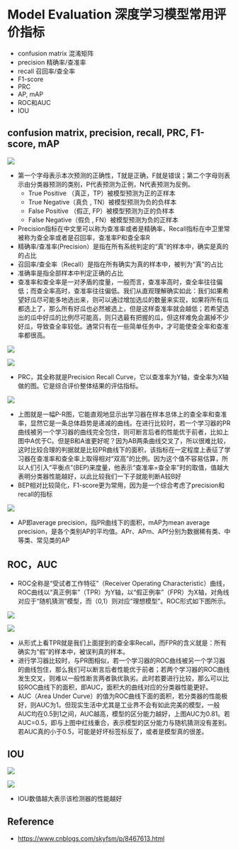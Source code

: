 # Model Evaluation 深度学习模型常用评价指标

- confusion matrix 混淆矩阵
- precision 精确率/查准率
- recall 召回率/查全率
- F1-score
- PRC
- AP, mAP
- ROC和AUC
- IOU

## confusion matrix, precision, recall, PRC, F1-score, mAP

![](https://images2018.cnblogs.com/blog/1093303/201802/1093303-20180224204329655-1160264310.png)

- 第一个字母表示本次预测的正确性，T就是正确，F就是错误；第二个字母则表示由分类器预测的类别，P代表预测为正例，N代表预测为反例。
    - True Positive （真正，TP）被模型预测为正的正样本
    - True Negative（真负 , TN）被模型预测为负的负样本
    - False Positive （假正, FP）被模型预测为正的负样本
    - False Negative（假负 , FN）被模型预测为负的正样本
- Precision指标在中文里可以称为查准率或者是精确率，Recall指标在中卫里常被称为查全率或者是召回率，查准率P和查全率R
- 精确率/查准率(Precision）是指在所有系统判定的“真”的样本中，确实是真的的占比
- 召回率/查全率（Recall）是指在所有确实为真的样本中，被判为“真”的占比
- 准确率是指全部样本中判定正确的占比
- 查准率和查全率是一对矛盾的度量，一般而言，查准率高时，查全率往往偏低；而查全率高时，查准率往往偏低。我们从直观理解确实如此：我们如果希望好瓜尽可能多地选出来，则可以通过增加选瓜的数量来实现，如果将所有瓜都选上了，那么所有好瓜也必然被选上，但是这样查准率就会越低；若希望选出的瓜中好瓜的比例尽可能高，则只选最有把握的瓜，但这样难免会漏掉不少好瓜，导致查全率较低。通常只有在一些简单任务中，才可能使查全率和查准率都很高。

![](https://images2018.cnblogs.com/blog/1093303/201802/1093303-20180224205202185-367942820.png)

![](https://images2018.cnblogs.com/blog/1093303/201802/1093303-20180224205007882-641098274.png)

- PRC，其全称就是Precision Recall Curve，它以查准率为Y轴，查全率为X轴做的图。它是综合评价整体结果的评估指标。

![](https://images2018.cnblogs.com/blog/1093303/201802/1093303-20180224204341976-647484907.png)

- 上图就是一幅P-R图，它能直观地显示出学习器在样本总体上的查全率和查准率，显然它是一条总体趋势是递减的曲线。在进行比较时，若一个学习器的PR曲线被另一个学习器的曲线完全包住，则可断言后者的性能优于前者，比如上图中A优于C。但是B和A谁更好呢？因为AB两条曲线交叉了，所以很难比较，这时比较合理的判据就是比较PR曲线下的面积，该指标在一定程度上表征了学习器在查准率和查全率上取得相对“双高”的比例。因为这个值不容易估算，所以人们引入“平衡点”(BEP)来度量，他表示“查准率=查全率”时的取值，值越大表明分类器性能越好，以此比较我们一下子就能判断A较B好
- BEP相对比较简化，F1-score更为常用，因为是一个综合考虑了precision和recall的指标

![](https://images2018.cnblogs.com/blog/1093303/201802/1093303-20180224205027586-434414606.png)

- AP即average precision，指PR曲线下的面积，mAP为mean average precision，是各个类别AP的平均值。APr、APm、APf分别为数据稀有类、中等类、常见类的AP

## ROC，AUC
- ROC全称是“受试者工作特征”（Receiver Operating Characteristic）曲线，ROC曲线以“真正例率”（TPR）为Y轴，以“假正例率”（FPR）为X轴，对角线对应于“随机猜测”模型，而（0,1）则对应“理想模型”。ROC形式如下图所示。

![](https://images2018.cnblogs.com/blog/1093303/201802/1093303-20180224204355006-1724131879.png)

![](https://images2018.cnblogs.com/blog/1093303/201802/1093303-20180224205043320-355960721.png)

- 从形式上看TPR就是我们上面提到的查全率Recall，而FPR的含义就是：所有确实为“假”的样本中，被误判真的样本。
- 进行学习器比较时，与PR图相似，若一个学习器的ROC曲线被另一个学习器的曲线包住，那么我们可以断言后者性能优于前者；若两个学习器的ROC曲线发生交叉，则难以一般性断言两者孰优孰劣。此时若要进行比较，那么可以比较ROC曲线下的面积，即AUC，面积大的曲线对应的分类器性能更好。
- AUC（Area Under Curve）的值为ROC曲线下面的面积，若分类器的性能极好，则AUC为1。但现实生活中尤其是工业界不会有如此完美的模型，一般AUC均在0.5到1之间，AUC越高，模型的区分能力越好，上图AUC为0.81。若AUC=0.5，即与上图中红线重合，表示模型的区分能力与随机猜测没有差别。若AUC真的小于0.5，可能是好坏标签标反了，或者是模型真的很差。

## IOU

![](https://images2018.cnblogs.com/blog/1093303/201802/1093303-20180224204418589-582088419.png)

![](https://images2018.cnblogs.com/blog/1093303/201802/1093303-20180224204428523-871794088.png)

- IOU数值越大表示该检测器的性能越好


## Reference
- https://www.cnblogs.com/skyfsm/p/8467613.html